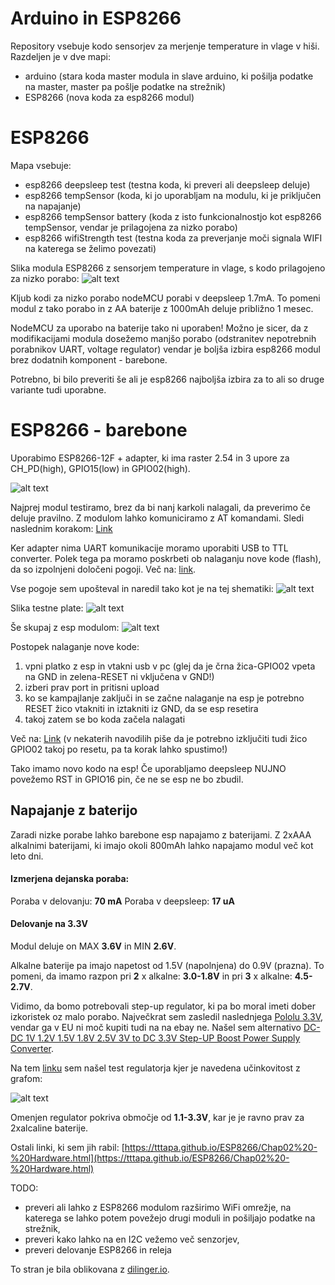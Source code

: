 # Arduino in ESP8266

Repository vsebuje kodo sensorjev za merjenje temperature in vlage v hiši. Razdeljen je v dve mapi:

  - arduino (stara koda master modula in slave arduino, ki pošilja podatke na master, master pa pošlje podatke na strežnik)
  - ESP8266 (nova koda za esp8266 modul)

# ESP8266

Mapa vsebuje:

  - esp8266 deepsleep test (testna koda, ki preveri ali deepsleep deluje)
  - esp8266 tempSensor (koda, ki jo uporabljam na modulu, ki je priključen na napajanje)
  - esp8266 tempSensor battery (koda z isto funkcionalnostjo kot esp8266 tempSensor, vendar je prilagojena za nizko porabo)
  - esp8266 wifiStrength test (testna koda za preverjanje moči signala WIFI na katerega se želimo povezati)

Slika modula ESP8266 z sensorjem temperature in vlage, s kodo prilagojeno za nizko porabo:
![alt text](https://raw.githubusercontent.com/jancvek/arduino/master/pic/esp8266_onBattery.jpg)

Kljub kodi za nizko porabo nodeMCU porabi v deepsleep 1.7mA. To pomeni modul z tako porabo in z AA baterije z 1000mAh deluje približno 1 mesec.

NodeMCU za uporabo na baterije tako ni uporaben! Možno je sicer, da z modifikacijami modula dosežemo manjšo porabo (odstranitev nepotrebnih porabnikov UART, voltage regulator) vendar je boljša izbira esp8266 modul brez dodatnih komponent - barebone.

Potrebno, bi bilo preveriti še ali je esp8266 najboljša izbira za to ali so druge variante tudi uporabne.

# ESP8266 - barebone

Uporabimo ESP8266-12F + adapter, ki ima raster 2.54 in 3 upore za CH_PD(high), GPIO15(low) in GPIO02(high).

![alt text](https://raw.githubusercontent.com/jancvek/arduino/master/pic/esp8266-12F_with_adapter.JPG)

Najprej modul testiramo, brez da bi nanj karkoli nalagali, da preverimo če deluje pravilno. Z modulom lahko komuniciramo z AT komandami. Sledi naslednim korakom: [Link](https://www.instructables.com/id/Getting-Started-with-the-ESP8266-ESP-12/)

Ker adapter nima UART komunikacije moramo uporabiti USB to TTL converter.
Polek tega pa moramo poskrbeti ob nalaganju nove kode (flash), da so izpolnjeni določeni pogoji. Več na: [link](https://www.instructables.com/id/ESP-12F-ESP8266-Module-Minimal-Breadboard-for-Flas/).

Vse pogoje sem upošteval in naredil tako kot je na tej shematiki: 
![alt text](https://raw.githubusercontent.com/jancvek/arduino/master/pic/esp8266_flash_shematic.JPG)

Slika testne plate:
![alt text](https://raw.githubusercontent.com/jancvek/arduino/master/pic/test_bard_for_flash.JPG)

Še skupaj z esp modulom:
![alt text](https://raw.githubusercontent.com/jancvek/arduino/master/pic/test_bard_for_flash_esp_1.JPG)

Postopek nalaganje nove kode:
1. vpni platko z esp in vtakni usb v pc (glej da je črna žica-GPIO02 vpeta na GND in zelena-RESET ni vključena v GND!)
2. izberi prav port in pritisni upload
3. ko se kampajlanje zaključi in se začne nalaganje na esp je potrebno RESET žico vtakniti in iztakniti iz GND, da se esp resetira
4. takoj zatem se bo koda začela nalagati

Več na: [Link](https://www.instructables.com/id/ESP-12F-ESP8266-Module-Minimal-Breadboard-for-Flas/) (v nekaterih navodilih piše da je potrebno izključiti tudi žico GPIO02 takoj po resetu, pa ta korak lahko spustimo!)

Tako imamo novo kodo na esp! Če uporabljamo deepsleep NUJNO povežemo RST in GPIO16 pin, če ne se esp ne bo zbudil.

## Napajanje z baterijo

Zaradi nizke porabe lahko barebone esp napajamo z baterijami. Z 2xAAA alkalnimi baterijami, ki imajo okoli 800mAh lahko napajamo modul več kot leto dni.

#### Izmerjena dejanska poraba:
Poraba v delovanju: **70 mA**
Poraba v deepsleep: **17 uA**

#### Delovanje na 3.3V

Modul deluje on MAX **3.6V** in MIN **2.6V**.

Alkalne baterije pa imajo napetost od 1.5V (napolnjena) do 0.9V (prazna). To pomeni, da imamo razpon pri **2** x alkalne: **3.0-1.8V** in pri **3** x alkalne: **4.5-2.7V**.

Vidimo, da bomo potrebovali step-up regulator, ki pa bo moral imeti dober izkoristek oz malo porabo. Največkrat sem zasledil naslednjega [Pololu 3.3V](https://www.pololu.com/product/2561), vendar ga v EU ni moč kupiti tudi na na ebay ne. Našel sem alternativo [DC-DC 1V 1.2V 1.5V 1.8V 2.5V 3V to DC 3.3V Step-UP Boost Power Supply Converter](https://www.ebay.com/itm/DC-DC-1V-1-2V-1-5V-1-8V-2-5V-3V-to-DC-3-3V-Step-UP-Boost-Power-Supply-Converter/401408562844?ssPageName=STRK%3AMEBIDX%3AIT&_trksid=p2057872.m2749.l2649).

Na tem [linku](https://iot-playground.com/blog/2-uncategorised/7-low-power-sensor-and-step-up-regulator) sem našel test regulatorja kjer je navedena učinkovitost z grafom: 

![alt text](https://raw.githubusercontent.com/jancvek/arduino/master/pic/step_up_efficiency_graph.JPG)

Omenjen regulator pokriva območje od **1.1-3.3V**, kar je je ravno prav za 2xalcaline baterije.

Ostali linki, ki sem jih rabil:
[https://tttapa.github.io/ESP8266/Chap02%20-%20Hardware.html](https://tttapa.github.io/ESP8266/Chap02%20-%20Hardware.html)


TODO:
  - preveri ali lahko z ESP8266 modulom razširimo WiFi omrežje, na katerega se lahko potem povežejo drugi moduli in pošiljajo podatke na strežnik,
  - preveri kako lahko na en I2C vežemo več senzorjev,
  - preveri delovanje ESP8266 in releja

To stran je bila oblikovana z [dilinger.io](https://dillinger.io/).
